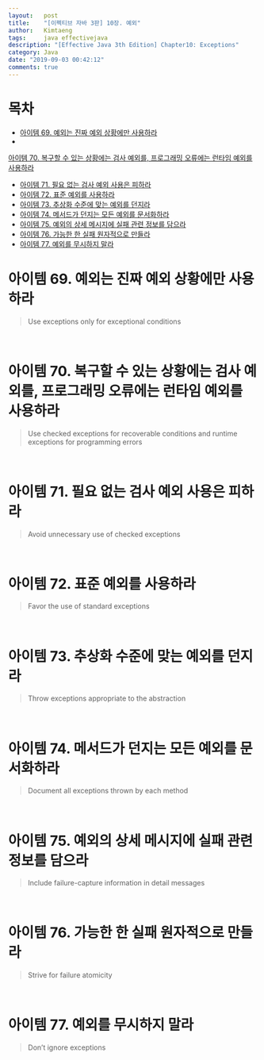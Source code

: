 ```yaml
---
layout:   post
title:    "[이펙티브 자바 3판] 10장. 예외"
author:   Kimtaeng
tags: 	  java effectivejava
description: "[Effective Java 3th Edition] Chapter10: Exceptions"
category: Java
date: "2019-09-03 00:42:12"
comments: true
---
```


# 목차
- <a href="#아이템-69-예외는-진짜-예외-상황에만-사용하라">아이템 69. 예외는 진짜 예외 상황에만 사용하라</a>
- <a href="#아이템-70-복구할-수-있는-상황에는-검사-예외를-프로그래밍-오류에는-런타임-예외를-사용하라">
아이템 70. 복구할 수 있는 상황에는 검사 예외를, 프로그래밍 오류에는 런타임 예외를 사용하라</a>
- <a href="#아이템-71-필요-없는-검사-예외-사용은-피하라">아이템 71. 필요 없는 검사 예외 사용은 피하라</a>
- <a href="#아이템-72-표준-예외를-사용하라">아이템 72. 표준 예외를 사용하라</a>
- <a href="#아이템-73-추상화-수준에-맞는-예외를-던지라">아이템 73. 추상화 수준에 맞는 예외를 던지라</a>
- <a href="#아이템-74-메서드가-던지는-모든-예외를-문서화하라">아이템 74. 메서드가 던지는 모든 예외를 문서화하라</a>
- <a href="#아이템-75-예외의-상세-메시지에-실패-관련-정보를-담으라">아이템 75. 예외의 상세 메시지에 실패 관련 정보를 담으라</a>
- <a href="#아이템-76-가능한-한-실패-원자적으로-만들라">아이템 76. 가능한 한 실패 원자적으로 만들라</a>
- <a href="#아이템-77-예외를-무시하지-말라">아이템 77. 예외를 무시하지 말라</a>

# 아이템 69. 예외는 진짜 예외 상황에만 사용하라
> Use exceptions only for exceptional conditions

<br/>

# 아이템 70. 복구할 수 있는 상황에는 검사 예외를, 프로그래밍 오류에는 런타임 예외를 사용하라
> Use checked exceptions for recoverable conditions and runtime exceptions for programming errors

<br/>

# 아이템 71. 필요 없는 검사 예외 사용은 피하라
> Avoid unnecessary use of checked exceptions

<br/>

# 아이템 72. 표준 예외를 사용하라
> Favor the use of standard exceptions

<br/>

# 아이템 73. 추상화 수준에 맞는 예외를 던지라
> Throw exceptions appropriate to the abstraction

<br/>

# 아이템 74. 메서드가 던지는 모든 예외를 문서화하라
> Document all exceptions thrown by each method

<br/>

# 아이템 75. 예외의 상세 메시지에 실패 관련 정보를 담으라
> Include failure-capture information in detail messages

<br/>

# 아이템 76. 가능한 한 실패 원자적으로 만들라
> Strive for failure atomicity

<br/>

# 아이템 77. 예외를 무시하지 말라
> Don’t ignore exceptions